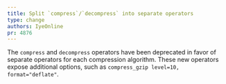 ```yaml
---
title: Split `compress`/`decompress` into separate operators
type: change
authors: IyeOnline
pr: 4876
---
```


The `compress` and `decompress` operators have been deprecated in favor of
separate operators for each compression algorithm. These new operators expose
additional options, such as `compress_gzip level=10, format="deflate"`.
